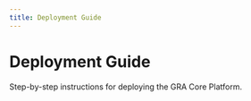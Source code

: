 ```yaml
---
title: Deployment Guide
---
```


# Deployment Guide

Step-by-step instructions for deploying the GRA Core Platform.

